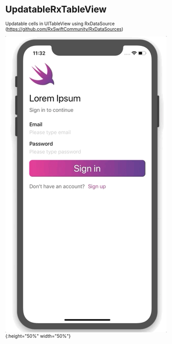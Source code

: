 # UpdatableRxTableView
Updatable cells in UITableView using RxDataSource (https://github.com/RxSwiftCommunity/RxDataSources)

![](UpdatableRxTableView.gif) {:height="50%" width="50%"}
